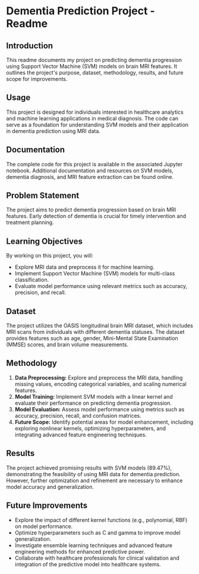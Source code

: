 # Dementia Prediction Project - Readme

## Introduction
This readme documents my project on predicting dementia progression using Support Vector Machine (SVM) models on brain MRI features. It outlines the project's purpose, dataset, methodology, results, and future scope for improvements.

## Usage
This project is designed for individuals interested in healthcare analytics and machine learning applications in medical diagnosis. The code can serve as a foundation for understanding SVM models and their application in dementia prediction using MRI data.

## Documentation
The complete code for this project is available in the associated Jupyter notebook.
Additional documentation and resources on SVM models, dementia diagnosis, and MRI feature extraction can be found online.

## Problem Statement
The project aims to predict dementia progression based on brain MRI features. Early detection of dementia is crucial for timely intervention and treatment planning.

## Learning Objectives
By working on this project, you will:

- Explore MRI data and preprocess it for machine learning.
- Implement Support Vector Machine (SVM) models for multi-class classification.
- Evaluate model performance using relevant metrics such as accuracy, precision, and recall.

## Dataset
The project utilizes the OASIS longitudinal brain MRI dataset, which includes MRI scans from individuals with different dementia statuses. The dataset provides features such as age, gender, Mini-Mental State Examination (MMSE) scores, and brain volume measurements.

## Methodology
1. **Data Preprocessing:** Explore and preprocess the MRI data, handling missing values, encoding categorical variables, and scaling numerical features.
2. **Model Training:** Implement SVM models with a linear kernel and evaluate their performance on predicting dementia progression.
3. **Model Evaluation:** Assess model performance using metrics such as accuracy, precision, recall, and confusion matrices.
4. **Future Scope:** Identify potential areas for model enhancement, including exploring nonlinear kernels, optimizing hyperparameters, and integrating advanced feature engineering techniques.

## Results
The project achieved promising results with SVM models (89.47%), demonstrating the feasibility of using MRI data for dementia prediction. However, further optimization and refinement are necessary to enhance model accuracy and generalization.

## Future Improvements
- Explore the impact of different kernel functions (e.g., polynomial, RBF) on model performance.
- Optimize hyperparameters such as C and gamma to improve model generalization.
- Investigate ensemble learning techniques and advanced feature engineering methods for enhanced predictive power.
- Collaborate with healthcare professionals for clinical validation and integration of the predictive model into healthcare systems.
